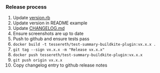 ### Release process

1. Update [version.rb](lib/test_summary_buildkite_plugin/version.rb)
2. Update version in README example
3. Update [CHANGELOG.md](./CHANGELOG.md)
4. Ensure screenshots are up to date
5. Push to github and ensure tests pass
6. `docker build -t tessereth/test-summary-buildkite-plugin:vx.x.x .`
7. `git tag --sign vx.x.x -m "Release vx.x.x"`
8. `docker push tessereth/test-summary-buildkite-plugin:vx.x.x`
9. `git push origin vx.x.x`
10. Copy changelog entry to github release notes
